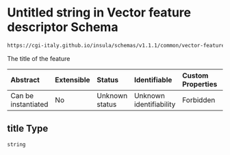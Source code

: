 # Untitled string in Vector feature descriptor Schema

```txt
https://cgi-italy.github.io/insula/schemas/v1.1.1/common/vector-feature-descriptor.schema.json#/properties/title
```

The title of the feature

| Abstract            | Extensible | Status         | Identifiable            | Custom Properties | Additional Properties | Access Restrictions | Defined In                                                                                                             |
| :------------------ | :--------- | :------------- | :---------------------- | :---------------- | :-------------------- | :------------------ | :--------------------------------------------------------------------------------------------------------------------- |
| Can be instantiated | No         | Unknown status | Unknown identifiability | Forbidden         | Allowed               | none                | [vector-feature-descriptor.schema.json\*](schemas/common/vector-feature-descriptor.schema.json) |

## title Type

`string`

